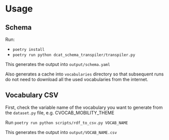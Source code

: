 # Usage

## Schema

Run:

- `poetry install`
- `poetry run python dcat_schema_transpiler/transpiler.py`

This generates the output into `output/schema.yaml`

Also generates a cache into `vocabularies` directory so that subsequent runs do not need to download all the
used vocabularies from the internet.

## Vocabulary CSV

First, check the variable name of the vocabulary you want to generate from the `dataset.py` file,
e.g. CVOCAB_MOBILITY_THEME

Run `poetry run python scripts/rdf_to_csv.py VOCAB_NAME`

This generates the output into `output/VOCAB_NAME.csv`
